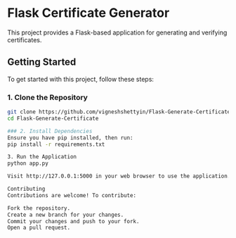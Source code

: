 # Flask Certificate Generator

This project provides a Flask-based application for generating and verifying certificates.

## Getting Started

To get started with this project, follow these steps:

### 1. Clone the Repository

```bash
git clone https://github.com/vigneshshettyin/Flask-Generate-Certificate.git
cd Flask-Generate-Certificate

### 2. Install Dependencies
Ensure you have pip installed, then run:
pip install -r requirements.txt

3. Run the Application
python app.py

Visit http://127.0.0.1:5000 in your web browser to use the application.

Contributing
Contributions are welcome! To contribute:

Fork the repository.
Create a new branch for your changes.
Commit your changes and push to your fork.
Open a pull request.
